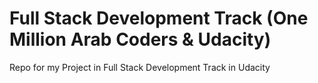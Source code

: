 # Full Stack Development Track (One Million Arab Coders & Udacity)
 Repo for my Project in Full Stack Development Track in Udacity 
